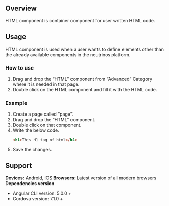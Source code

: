 ## Overview
HTML component is container component for user written HTML code.

## Usage
HTML component is used when a user wants to define elements other than the already available components in the neutrinos platform.

### How to use

1. Drag and drop the “HTML” component from “Advanced” Category where it is needed in that page.
2. Double click on the HTML component and fill it with the HTML code.

### Example

1. Create a page called “page”.
2. Drag and drop the “HTML” component.
3. Double click on that component.
4. Write the below code.
    ```html
    <h1>This H1 tag of html</h1>
    ```
5. Save the changes.

## Support
**Devices:** Android, iOS
**Browsers:**  Latest version of all modern browsers
**Dependencies version** 
- Angular CLI version: 5.0.0 + 
- Cordova version: 7.1.0 +
